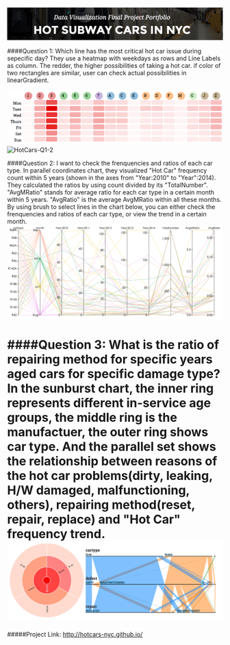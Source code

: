 ![HotCars-Head](pics/HotCars-head.png)

####Question 1: Which line has the most critical hot car issue during sepecific day?
They use a heatmap with weekdays as rows and Line Labels as column. The redder, the higher possibilities of taking a hot car. if color of two rectangles are similar, user can check actual possibilities in linearGradient.

![HotCars-Q1](pics/HotCars-Q1-2.png)![HotCars-Q1-2](pics/HotCars-Q1-1.png)

####Question 2: I want to check the frenquencies and ratios of each car type.
In parallel coordinates chart, they visualized "Hot Car" frequency count within 5 years (shown in the axes from "Year:2010" to "Year":2014). They calculated the ratios by using count divided by its "TotalNumber". "AvgMRatio" stands for average ratio for each car type in a certain month within 5 years. "AvgRatio" is the average AvgMRatio within all these months. By using brush to select lines in the chart below, you can either check the frenquencies and ratios of each car type, or view the trend in a certain month.
![HotCars-Q2](pics/HotCars-Q2-2.png)

####Question 3: What is the ratio of repairing method for specific years aged cars for specific damage type?
In the sunburst chart, the inner ring represents different in-service age groups, the middle ring is the manufactuer, the outer ring shows car type.
And the parallel set shows the relationship between reasons of the hot car problems(dirty, leaking, H/W damaged, malfunctioning, others), repairing method(reset, repair, replace) and "Hot Car" frequency trend.
![HotCars-Q3](pics/HotCars-Q3.png)
===
#####Project Link: http://hotcars-nyc.github.io/
